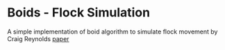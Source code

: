 # Boids - Flock Simulation

A simple implementation of boid algorithm to simulate flock movement by Craig Reynolds [paper](https://www.red3d.com/cwr/papers/1987/boids.html)
